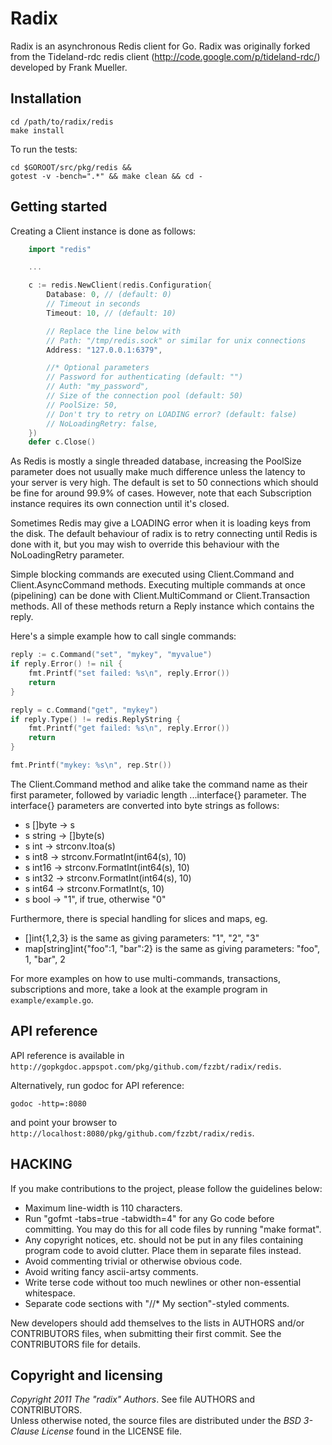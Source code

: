 Radix
=====

Radix is an asynchronous Redis client for Go.
Radix was originally forked from the Tideland-rdc redis client (http://code.google.com/p/tideland-rdc/)
developed by Frank Mueller.

## Installation

    cd /path/to/radix/redis   
    make install

To run the tests:

    cd $GOROOT/src/pkg/redis &&
    gotest -v -bench=".*" && make clean && cd -

## Getting started

Creating a Client instance is done as follows:

```go
	import "redis"

	...

	c := redis.NewClient(redis.Configuration{
		Database: 0, // (default: 0)
		// Timeout in seconds
		Timeout: 10, // (default: 10)

		// Replace the line below with
		// Path: "/tmp/redis.sock" or similar for unix connections
		Address: "127.0.0.1:6379",

		//* Optional parameters
		// Password for authenticating (default: "")
		// Auth: "my_password", 
		// Size of the connection pool (default: 50)
		// PoolSize: 50, 
		// Don't try to retry on LOADING error? (default: false)
		// NoLoadingRetry: false, 
	})
	defer c.Close()
```

As Redis is mostly a single threaded database, increasing the PoolSize parameter does not usually make
much difference unless the latency to your server is very high. 
The default is set to 50 connections which should be fine for around 99.9% of cases.
However, note that each Subscription instance requires its own connection until it's closed.

Sometimes Redis may give a LOADING error when it is loading keys from the disk.
The default behaviour of radix is to retry connecting until Redis is done with it, 
but you may wish to override this behaviour with the NoLoadingRetry parameter.

Simple blocking commands are executed using Client.Command and Client.AsyncCommand methods.
Executing multiple commands at once (pipelining) can be done with Client.MultiCommand or 
Client.Transaction methods. All of these methods return a Reply instance which contains the reply. 

Here's a simple example how to call single commands:

```go
reply := c.Command("set", "mykey", "myvalue")
if reply.Error() != nil {
	fmt.Printf("set failed: %s\n", reply.Error())
	return
}

reply = c.Command("get", "mykey")
if reply.Type() != redis.ReplyString {
	fmt.Printf("get failed: %s\n", reply.Error())
	return
}

fmt.Printf("mykey: %s\n", rep.Str())
```

The Client.Command method and alike take the command name as their first parameter, 
followed by variadic length ...interface{} parameter.
The interface{} parameters are converted into byte strings as follows:

* s []byte -> s
* s string -> []byte(s)
* s int -> strconv.Itoa(s)
* s int8 -> strconv.FormatInt(int64(s), 10)
* s int16 -> strconv.FormatInt(int64(s), 10)
* s int32 -> strconv.FormatInt(int64(s), 10)
* s int64 -> strconv.FormatInt(s, 10)
* s bool -> "1", if true, otherwise "0"

Furthermore, there is special handling for slices and maps, eg.

* []int{1,2,3} is the same as giving parameters: "1", "2", "3"
* map[string]int{"foo":1, "bar":2} is the same as giving parameters: "foo", 1, "bar", 2

For more examples on how to use multi-commands, transactions, subscriptions and more,
take a look at the example program in `example/example.go`.

## API reference

API reference is available in `http://gopkgdoc.appspot.com/pkg/github.com/fzzbt/radix/redis`.

Alternatively, run godoc for API reference:

	godoc -http=:8080

and point your browser to `http://localhost:8080/pkg/github.com/fzzbt/radix/redis`.


## HACKING

If you make contributions to the project, please follow the guidelines below:

*  Maximum line-width is 110 characters.
*  Run "gofmt -tabs=true -tabwidth=4" for any Go code before committing. 
   You may do this for all code files by running "make format".
*  Any copyright notices, etc. should not be put in any files containing program code to avoid clutter. 
   Place them in separate files instead. 
*  Avoid commenting trivial or otherwise obvious code.
*  Avoid writing fancy ascii-artsy comments. 
*  Write terse code without too much newlines or other non-essential whitespace.
*  Separate code sections with "//* My section"-styled comments.

New developers should add themselves to the lists in AUTHORS and/or CONTRIBUTORS files,
when submitting their first commit. See the CONTRIBUTORS file for details.


## Copyright and licensing

*Copyright 2011 The "radix" Authors*. See file AUTHORS and CONTRIBUTORS.  
Unless otherwise noted, the source files are distributed under the
*BSD 3-Clause License* found in the LICENSE file.

